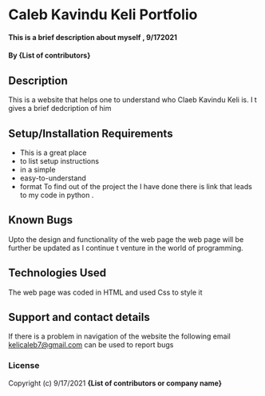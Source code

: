 # Caleb Kavindu Keli Portfolio
#### This is a brief description about myself , 9/172021
#### By **{List of contributors}**
## Description
This is a website that helps one to understand who Claeb Kavindu Keli is. I t gives a brief dedcription of him 
## Setup/Installation Requirements
* This is a great place
* to list setup instructions
* in a simple
* easy-to-understand
* format
To find out of the project the I have done there is  link that leads to my code in python .
## Known Bugs
Upto the design and functionality of the web page the web page will be further be updated as I continue t venture in the world of programming.
## Technologies Used
The web page was coded in HTML and used Css to style it 
## Support and contact details
If there is a problem in navigation of the website the following email kelicaleb7@gmail.com can be used to report bugs 
### License
Copyright (c) 9/17/2021 **{List of contributors or company name}**
  